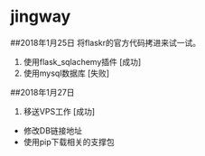 # jingway

##2018年1月25日
将flaskr的官方代码拷进来试一试。
1. 使用flask_sqlachemy插件			[成功]
2. 使用mysql数据库				[失败]

##2018年1月27日
1. 移送VPS工作					[成功]
  * 修改DB链接地址
  * 使用pip下载相关的支撑包
